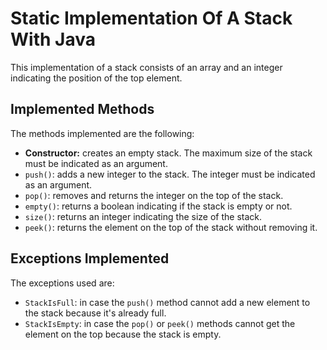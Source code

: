 # Static Implementation Of A Stack With Java
This implementation of a stack consists of an array and an integer indicating the position of the top element.

## Implemented Methods

The methods implemented are the following:
* **Constructor:** creates an empty stack. The maximum size of the stack must be indicated as an argument.
* `push()`: adds a new integer to the stack.  The integer must be indicated as an argument.
* `pop()`: removes and returns the integer on the top of the stack.
* `empty()`: returns a boolean indicating if the stack is empty or not.
* `size()`: returns an integer indicating the size of the stack.
* `peek()`: returns the element on the top of the stack without removing it.

## Exceptions Implemented

The exceptions used are:
* `StackIsFull`: in case the `push()` method cannot add a new element to the stack because it's already full.
* `StackIsEmpty`: in case the `pop()` or `peek()` methods cannot get the element on the top because the stack is empty.
